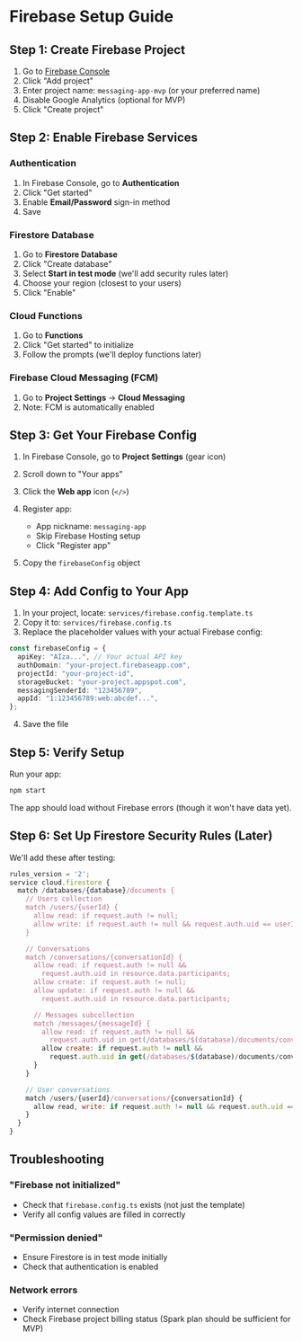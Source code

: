 # Firebase Setup Guide

## Step 1: Create Firebase Project

1. Go to [Firebase Console](https://console.firebase.google.com/)
2. Click "Add project"
3. Enter project name: `messaging-app-mvp` (or your preferred name)
4. Disable Google Analytics (optional for MVP)
5. Click "Create project"

## Step 2: Enable Firebase Services

### Authentication

1. In Firebase Console, go to **Authentication**
2. Click "Get started"
3. Enable **Email/Password** sign-in method
4. Save

### Firestore Database

1. Go to **Firestore Database**
2. Click "Create database"
3. Select **Start in test mode** (we'll add security rules later)
4. Choose your region (closest to your users)
5. Click "Enable"

### Cloud Functions

1. Go to **Functions**
2. Click "Get started" to initialize
3. Follow the prompts (we'll deploy functions later)

### Firebase Cloud Messaging (FCM)

1. Go to **Project Settings** → **Cloud Messaging**
2. Note: FCM is automatically enabled

## Step 3: Get Your Firebase Config

1. In Firebase Console, go to **Project Settings** (gear icon)
2. Scroll down to "Your apps"
3. Click the **Web app** icon (`</>`)
4. Register app:

   - App nickname: `messaging-app`
   - Skip Firebase Hosting setup
   - Click "Register app"

5. Copy the `firebaseConfig` object

## Step 4: Add Config to Your App

1. In your project, locate: `services/firebase.config.template.ts`
2. Copy it to: `services/firebase.config.ts`
3. Replace the placeholder values with your actual Firebase config:

```typescript
const firebaseConfig = {
  apiKey: "AIza...", // Your actual API key
  authDomain: "your-project.firebaseapp.com",
  projectId: "your-project-id",
  storageBucket: "your-project.appspot.com",
  messagingSenderId: "123456789",
  appId: "1:123456789:web:abcdef...",
};
```

4. Save the file

## Step 5: Verify Setup

Run your app:

```bash
npm start
```

The app should load without Firebase errors (though it won't have data yet).

## Step 6: Set Up Firestore Security Rules (Later)

We'll add these after testing:

```javascript
rules_version = '2';
service cloud.firestore {
  match /databases/{database}/documents {
    // Users collection
    match /users/{userId} {
      allow read: if request.auth != null;
      allow write: if request.auth != null && request.auth.uid == userId;
    }

    // Conversations
    match /conversations/{conversationId} {
      allow read: if request.auth != null &&
        request.auth.uid in resource.data.participants;
      allow create: if request.auth != null;
      allow update: if request.auth != null &&
        request.auth.uid in resource.data.participants;

      // Messages subcollection
      match /messages/{messageId} {
        allow read: if request.auth != null &&
          request.auth.uid in get(/databases/$(database)/documents/conversations/$(conversationId)).data.participants;
        allow create: if request.auth != null &&
          request.auth.uid in get(/databases/$(database)/documents/conversations/$(conversationId)).data.participants;
      }
    }

    // User conversations
    match /users/{userId}/conversations/{conversationId} {
      allow read, write: if request.auth != null && request.auth.uid == userId;
    }
  }
}
```

## Troubleshooting

### "Firebase not initialized"

- Check that `firebase.config.ts` exists (not just the template)
- Verify all config values are filled in correctly

### "Permission denied"

- Ensure Firestore is in test mode initially
- Check that authentication is enabled

### Network errors

- Verify internet connection
- Check Firebase project billing status (Spark plan should be sufficient for MVP)
